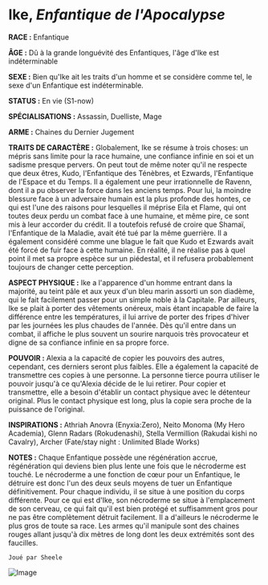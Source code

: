 # Ike, *Enfantique de l'Apocalypse*

**RACE :** Enfantique

**ÂGE :** Dû à la grande longuévité des Enfantiques, l'âge d'Ike est indéterminable 

**SEXE :** Bien qu'Ike ait les traits d'un homme et se considère comme tel, le sexe d'un Enfantique est indéterminable. 

**STATUS :** En vie (S1-now)

**SPÉCIALISATIONS :** Assassin, Duelliste, Mage 

**ARME :** Chaines du Dernier Jugement 

**TRAITS DE CARACTÈRE :** Globalement, Ike se résume à trois choses: un mépris sans limite pour la race humaine, une confiance infinie en soi et un sadisme presque pervers. On peut tout de même noter qu'il ne respecte que deux êtres, Kudo, l'Enfantique des Ténèbres, et Ezwards, l'Enfantique de l'Espace et du Temps. Il a également une peur irrationnelle de Ravenn, dont il a pu observer la force dans les anciens temps. Pour lui, la moindre blessure face à un adversaire humain est la plus profonde des hontes, ce qui est l'une des raisons pour lesquelles il méprise Eila et Flame, qui ont toutes deux perdu un combat face à une humaine, et même pire, ce sont mis à leur accorder du crédit. Il a toutefois refusé de croire que Shamaï, l'Enfantique de la Maladie, avait été tué par la même guerrière. Il a également considéré comme une blague le fait que Kudo et Ezwards avait été forcé de fuir face à cette humaine. En réalité, il ne réalise pas à quel point il met sa propre espèce sur un piédestal, et il refusera probablement toujours de changer cette perception. 

**ASPECT PHYSIQUE :** Ike a l'apparence d'un homme entrant dans la majorité, au teint pâle et aux yeux d'un bleu marin assorti un son diadème, qui le fait facilement passer pour un simple noble à la Capitale. Par ailleurs, Ike se plait à porter des vêtements onéreux, mais étant incapable de faire la différence entre les températures, il lui arrive de porter des fripes d'hiver par les journées les plus chaudes de l'année. Dès qu'il entre dans un combat, il affiche le plus souvent un sourire narquois très provocateur et digne de sa confiance infinie en sa propre force.

**POUVOIR :** Alexia a la capacité de copier les pouvoirs des autres, cependant, ces derniers seront plus faibles. Elle a également la capacité de transmettre ces copies à une personne. La personne tierce pourra utiliser le pouvoir jusqu'à ce qu'Alexia décide de le lui retirer.
Pour copier et transmettre, elle a besoin d'établir un contact physique avec le détenteur original. Plus le contact physique est long, plus la copie sera proche de la puissance de l'original.

**INSPIRATIONS :** Athriah Anovra (Enyxia:Zero), Neito Monoma (My Hero Academia), Glenn Radars (Rokudenashi), Stella Vermillion (Rakudai kishi no Cavalry), Archer (Fate/stay night : Unlimited Blade Works)

**NOTES :** Chaque Enfantique possède une régénération accrue, régénération qui deviens bien plus lente une fois que le nécroderme est touché. Le nécroderme a une fonction de cœur pour un Enfantique, le détruire est donc l'un des deux seuls moyens de tuer un Enfantique définitivement. Pour chaque individu, il se situe à une position du corps différente. Pour ce qui est d'Ike, son nécroderme se situe à l'emplacement de son cerveau, ce qui fait qu'il est bien protégé et suffisamment gros pour ne pas être complètement détruit facilement. Il a d'ailleurs le nécroderme le plus gros de toute sa race. Les armes qu'il manipule sont des chaines rouges allant jusqu'à dix mètres de long dont les deux extrémités sont des faucilles. 

`Joué par Sheele`

![Image](https://share.alkanife.fr/bna.png)

